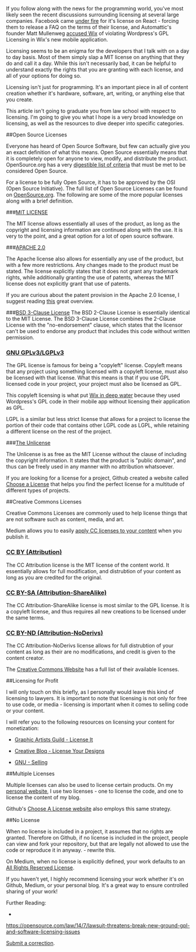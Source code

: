 If you follow along with the news for the programming world, you've most likely seen the recent discussions surrounding licensing at several large companies. Facebook came [under fire](http://react-etc.net/entry/your-license-to-use-react-js-can-be-revoked-if-you-compete-with-facebook) for it's license on React - forcing them to release a FAQ on the terms of their license, and Automattic's founder Matt Mullenweg [accused Wix](https://ma.tt/2016/10/wix-and-the-gpl/) of violating Wordpress's GPL Licensing in Wix's new mobile application.

Licensing seems to be an enigma for the developers that I talk with on a day to day basis. Most of them simply slap a MIT license on anything that they do and call it a day. While this isn't necessarily bad, it can be helpful to understand exactly the rights that you are granting with each license, and all of your options for doing so.

Licensing isn't just for programming. It's an important piece in all of content creation whether it's hardware, software, art, writing, or anything else that you create.

This article isn't going to graduate you from law school with respect to licensing. I'm going to give you what I hope is a very broad knowledge on licensing, as well as the resources to dive deeper into specific categories.


##Open Source Licenses

Everyone has heard of Open Source Software, but few can actually give you an exact definition of what this means. Open Source essentially means that it is completely open for anyone to view, modify, and distribute the product. OpenSource.org has a very [digestible list of criteria](https://opensource.org/osd) that must be met to be considered Open Source.

For a license to be fully Open Source, it has to be approved by the OSI (Open Source Initiative). The full list of Open Source Licenses can be found on [OpenSource.org](https://opensource.org/licenses). The following are some of the more popular licenses along with a brief definition.

###[MIT LICENSE](https://opensource.org/licenses/MIT)

The MIT license allows essentially all uses of the product, as long as the copyright and licensing information are continued along with the use. It is very to the point, and a great option for a lot of open source software.

###[APACHE 2.0](https://www.apache.org/licenses/LICENSE-2.0)

The Apache license also allows for essentially any use of the product, but with a few more restrictions. Any changes made to the product must be stated. The license explicitly states that it does not grant any trademark rights, while additionally granting the use of patents, whereas the MIT license does not explicitly grant that use of patents.

If you are curious about the patent provision in the Apache 2.0 license, I suggest reading [this](http://oss-watch.ac.uk/resources/apache2) great overview.

###[BSD 3-Clause License](https://opensource.org/licenses/BSD-3-Clause)
The BSD 2-Clause License is essentially identical to the MIT License. The BSD 3-Clause License combines the 2-Clause License with the "no-endorsement" clause, which states that the licensor can't be used to endorse any product that includes this code without written permission.

### [GNU GPLv3/LGPLv3](https://www.gnu.org/licenses/gpl-3.0.html)

The GPL license is famous for being a "copyleft" license. Copyleft means that any project using something licensed with a copyleft license, must also be licensed with that license. What this means is that if you use GPL licensed code in your project, your project must also be licensed as GPL.

This copyleft licensing is what put [Wix in deep water](http://arstechnica.com/information-technology/2016/11/wordpress-and-wix-trade-shots-over-alleged-theft-of-open-source-code/) because they used Wordpress's GPL code in their mobile app without licensing their application as GPL.

LGPL is a similar but less strict license that allows for a project to license the portion of their code that contains other LGPL code as LGPL, while retaining a different license on the rest of the project.

###[The Unlicense](http://unlicense.org/)

The Unlicense is as free as the MIT License without the clause of including the copyright information. It states that the product is "public domain", and thus can be freely used in any manner with no attribution whatsoever.

If you are looking for a license for a project, Github created a website called [Choose a License](http://choosealicense.com/) that helps you find the perfect license for a multitude of different types of  projects.


##Creative Commons Licenses

Creative Commons Licenses are commonly used to help license things that are not software such as content, media, and art.

Medium allows you to easily [apply CC licenses to your content](https://medium.com/@Medium/licensing-your-work-on-medium-517fa7096e62#.h1p7h6h64) when you publish it.


### [CC BY (Attribution)](https://creativecommons.org/licenses/by/4.0/)

The CC Attribution license is the MIT license of the content world. It essentially allows for full modification, and distrubtion of your content as long as you are credited for the original.

### [CC BY-SA (Attribution-ShareAlike)](https://creativecommons.org/licenses/by-sa/4.0/)

The CC Attribution-ShareAlike license is most similar to the GPL license. It is a copyleft license, and thus requires all new creations to be licensed under the same terms.

### [CC BY-ND (Attribution-NoDerivs)](https://creativecommons.org/licenses/by-nd/4.0/)

The CC Attribution-NoDerivs license allows for full distrubtion of your content as long as their are no modifications, and credit is given to the content creator.

The [Creative Commons Website](https://creativecommons.org/licenses/) has a full list of their available licenses.

##Licensing for Profit

I will only touch on this briefly, as I personally would leave this kind of licensing to lawyers. It is important to note that licensing is not only for free to use code, or media - licensing is important when it comes to selling code or your content.

I will refer you to the following resources on licensing your content for monetization:

* [Graphic Artists Guild - License It](https://graphicartistsguild.org/tools_resources/license-it)

* [Creative Bloq - License Your Designs](http://www.creativebloq.com/design/license-your-designs-9134535)

* [GNU - Selling](https://www.gnu.org/philosophy/selling.en.html)


##Multiple Licenses

Multiple licenses can also be used to license certain products. On my [personal website](https://github.com/Skilgarriff/SeanKilgarriff.com/blob/master/LICENSE.md), I use two licenses - one to license the code, and one to license the content of my blog.

Github's [Choose A License website](https://github.com/github/choosealicense.com#license) also employs this same strategy.


##No License

When no license is included in a project, it assumes that no rights are granted. Therefore on Github, if no license is included in the project, people can view and fork your repository, but that are legally not allowed to use the code or reproduce it in anyway.  - rewrite this.

On Medium, when no license is explicitly defined, your work defaults to an [All Rights Reserved License](https://medium.com/policy/medium-terms-of-service-9db0094a1e0f#.qi1i1pc1m).


If you haven't yet, I highly recommend licensing your work whether it's on Github, Medium, or your personal blog. It's a great way to ensure controlled sharing of your work!


Further Reading:

*
https://opensource.com/law/14/7/lawsuit-threatens-break-new-ground-gpl-and-software-licensing-issues


[Submit a correction](https://github.com/Skilgarriff/Blog-Posts).
